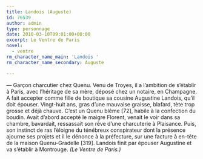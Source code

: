```yaml
---
title: Landois (Auguste)
id: 76539
author: admin
type: personnage
date: 2010-03-10T09:01:00+00:00
excerpt: Le Ventre de Paris
novel:
  - ventre
rm_character_name_main: 'Landois '
rm_character_name_secondary: Auguste

---
```

— Garçon charcutier chez Quenu. Venu de Troyes, il a l&rsquo;ambition de s&rsquo;établir à Paris, avec l&rsquo;héritage de sa mère, déposé chez un notaire, en Champagne. A fait accepter comme fille de boutique sa cousine Augustine Landois, qu&rsquo;il doit épouser. Vingt-huit ans, gras d&rsquo;une mauvaise graisse, blafard, tète trop grosse et déjà chauve. C&rsquo;est un Quenu blême [72], habile à la confection du boudin. Avait d&rsquo;abord accepté le maigre Florent, venait le voir dans sa chambre, bavardait, ressassait son rêve d&rsquo;une charcuterie à Plaisance. Puis, son instinct de ras l&rsquo;éloigne du ténébreux conspirateur dont la présence ajourne ses projets et il le dénonce à la préfecture, sur une facture à en-tête de la maison Quenu-Gradelle [319]. Landois finit par épouser Augustine et va s&rsquo;établir à Montrouge. _(Le Ventre de Paris.)_